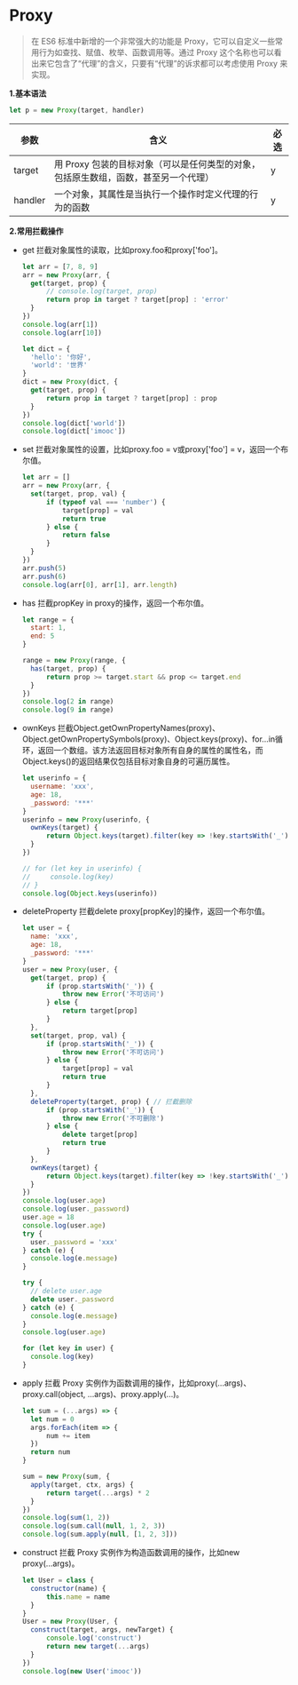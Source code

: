 # Proxy

> 在 ES6 标准中新增的一个非常强大的功能是 Proxy，它可以自定义一些常用行为如查找、赋值、枚举、函数调用等。通过 Proxy 这个名称也可以看出来它包含了“代理”的含义，只要有“代理”的诉求都可以考虑使用 Proxy 来实现。

**1.基本语法**

```js
let p = new Proxy(target, handler)
```

| 参数    | 含义                                                         | 必选 |
| ------- | ------------------------------------------------------------ | ---- |
| target  | 用 Proxy 包装的目标对象（可以是任何类型的对象，包括原生数组，函数，甚至另一个代理） | y    |
| handler | 一个对象，其属性是当执行一个操作时定义代理的行为的函数       | y    |

**2.常用拦截操作**

- get
  拦截对象属性的读取，比如proxy.foo和proxy['foo']。

  ```js
  let arr = [7, 8, 9]
  arr = new Proxy(arr, {
    get(target, prop) {
        // console.log(target, prop)
        return prop in target ? target[prop] : 'error'
    }
  })
  console.log(arr[1])
  console.log(arr[10])
  ```

  ```js
  let dict = {
    'hello': '你好',
    'world': '世界'
  }
  dict = new Proxy(dict, {
    get(target, prop) {
        return prop in target ? target[prop] : prop
    }
  })
  console.log(dict['world'])
  console.log(dict['imooc'])
  ```

- set
  拦截对象属性的设置，比如proxy.foo = v或proxy['foo'] = v，返回一个布尔值。

  ```js
  let arr = []
  arr = new Proxy(arr, {
    set(target, prop, val) {
        if (typeof val === 'number') {
            target[prop] = val
            return true
        } else {
            return false
        }
    }
  })
  arr.push(5)
  arr.push(6)
  console.log(arr[0], arr[1], arr.length)
  ```

- has
  拦截propKey in proxy的操作，返回一个布尔值。

  ```js
  let range = {
    start: 1,
    end: 5
  }
  
  range = new Proxy(range, {
    has(target, prop) {
        return prop >= target.start && prop <= target.end
    }
  })
  console.log(2 in range)
  console.log(9 in range)
  ```

- ownKeys
  拦截Object.getOwnPropertyNames(proxy)、Object.getOwnPropertySymbols(proxy)、Object.keys(proxy)、for...in循环，返回一个数组。该方法返回目标对象所有自身的属性的属性名，而Object.keys()的返回结果仅包括目标对象自身的可遍历属性。

  ```js
  let userinfo = {
    username: 'xxx',
    age: 18,
    _password: '***'
  }
  userinfo = new Proxy(userinfo, {
    ownKeys(target) {
        return Object.keys(target).filter(key => !key.startsWith('_'))
    }
  })
  
  // for (let key in userinfo) {
  //     console.log(key)
  // }
  console.log(Object.keys(userinfo))
  ```

- deleteProperty
  拦截delete proxy[propKey]的操作，返回一个布尔值。

  ```js
  let user = {
    name: 'xxx',
    age: 18,
    _password: '***'
  }
  user = new Proxy(user, {
    get(target, prop) {
        if (prop.startsWith('_')) {
            throw new Error('不可访问')
        } else {
            return target[prop]
        }
    },
    set(target, prop, val) {
        if (prop.startsWith('_')) {
            throw new Error('不可访问')
        } else {
            target[prop] = val
            return true
        }
    },
    deleteProperty(target, prop) { // 拦截删除
        if (prop.startsWith('_')) {
            throw new Error('不可删除')
        } else {
            delete target[prop]
            return true
        }
    },
    ownKeys(target) {
        return Object.keys(target).filter(key => !key.startsWith('_'))
    }
  })
  console.log(user.age)
  console.log(user._password)
  user.age = 18
  console.log(user.age)
  try {
    user._password = 'xxx'
  } catch (e) {
    console.log(e.message)
  }
  
  try {
    // delete user.age
    delete user._password
  } catch (e) {
    console.log(e.message)
  }
  console.log(user.age)
  
  for (let key in user) {
    console.log(key)
  }
  ```

- apply
  拦截 Proxy 实例作为函数调用的操作，比如proxy(...args)、proxy.call(object, ...args)、proxy.apply(...)。

  ```js
  let sum = (...args) => {
    let num = 0
    args.forEach(item => {
        num += item
    })
    return num
  }
  
  sum = new Proxy(sum, {
    apply(target, ctx, args) {
        return target(...args) * 2
    }
  })
  console.log(sum(1, 2))
  console.log(sum.call(null, 1, 2, 3))
  console.log(sum.apply(null, [1, 2, 3]))
  ```

- construct
  拦截 Proxy 实例作为构造函数调用的操作，比如new proxy(...args)。

  ```js
  let User = class {
    constructor(name) {
        this.name = name
    }
  }
  User = new Proxy(User, {
    construct(target, args, newTarget) {
        console.log('construct')
        return new target(...args)
    }
  })
  console.log(new User('imooc'))
  ```